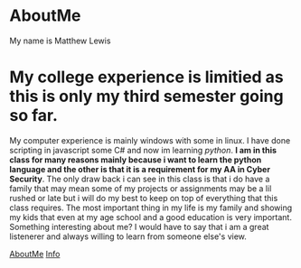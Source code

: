 # AboutMe
My name is Matthew Lewis
# My college experience is limitied as this is only my third semester going so far.
My computer experience is mainly windows with some in linux. I have done scripting in javascript some C# and now im learning *python*.
**I am in this class for many reasons mainly because i want to learn the python language and the other is that it is a requirement for my AA in Cyber Security**.
The only draw back i can see in this class is that i do have a family that may mean some of my projects or assignments may be a lil rushed or late but i will do my best to keep on top of everything that this class requires.
The most important thing in my life is my family and showing my kids that even at my age school and a good education is very important.
Something interesting about me? I would have to say that i am a great listenerer and always willing to learn from someone else's view.


[AboutMe](https://github.com/SmashedLeek/Unit_1/blob/master/README.md)
[Info](https://github.com/SmashedLeek/Unit-2/blob/master/Information)
